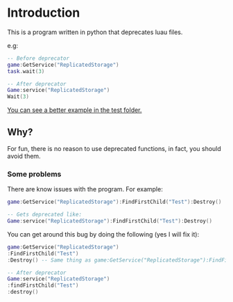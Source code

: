 # Introduction

This is a program written in python that deprecates luau files.

e.g:

```lua
-- Before deprecator
game:GetService("ReplicatedStorage")
task.wait(3)

-- After deprecator
Game:service("ReplicatedStorage")
Wait(3)
```

[You can see a better example in the test folder.](https://github.com/gigtih/FileDeprecator/tree/main/test)

## Why?

For fun, there is no reason to use deprecated functions, in fact, you should avoid them.

### Some problems

There are know issues with the program. For example:

```lua
game:GetService("ReplicatedStorage"):FindFirstChild("Test"):Destroy()

-- Gets deprecated like:
Game:service("ReplicatedStorage"):FindFirstChild("Test"):Destroy()
```

You can get around this bug by doing the following (yes I will fix it):

```lua
game:GetService("ReplicatedStorage")
:FindFirstChild("Test")
:Destroy() -- Same thing as game:GetService("ReplicatedStorage"):FindFirstChild("Test"):Destroy() but with new lines

-- After deprecator
Game:service("ReplicatedStorage")
:findFirstChild("Test")
:destroy()
```
